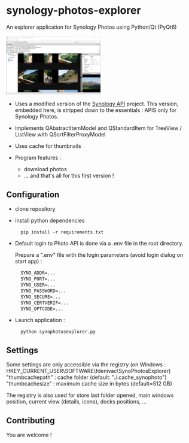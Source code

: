 # synology-photos-explorer

An explorer application for Synology Photos using Python/Qt (PyQt6)
<br>
<br>
<img src="medias/synophotosexplorer-1.jpg" alt="Image Sample" width="50%"/>
<br>


- Uses a modified version of the [Synology API](https://github.com/N4S4/synology-api) project. This version, embedded here, is stripped down to the essentials : APIS only for Synology Photos.

- Implements QAbstractItemModel and QStandardItem for TreeView / ListView with QSortFilterProxyModel

- Uses cache for thumbnails

- Program features :
  - download photos
  - ... and that's all for this first version !



## Configuration

- clone repository

- install python dependencies

        pip install -r requirements.txt


- Default login to Photo API is done via a .env file in the root directory.

  Prepare a ".env" file with the login parameters (avoid login dialog on start app) :

        SYNO_ADDR=...
        SYNO_PORT=...
        SYNO_USER=...
        SYNO_PASSWORD=...
        SYNO_SECURE=...
        SYNO_CERTVERIF=...
        SYNO_OPTCODE=...

- Launch application :

        python synophotosexplorer.py

## Settings

Some settings are only accessible via the registry (on Windows : HKEY_CURRENT_USER\SOFTWARE\fdenivac\SynoPhotosExplorer)
  "thumbcachepath" : cache folder (default: "./.cache_synophoto")
  "thumbcachesize" : maximum cache size in bytes (default=512 GB)

The registry is also used for store last folder opened, main windows position, current view (details, icons), docks positions, ...


## Contributing
You are welcome !